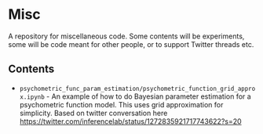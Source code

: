 # Misc

A repository for miscellaneous code. Some contents will be experiments, some will be code meant for other people, or to support Twitter threads etc.

## Contents

- `psychometric_func_param_estimation/psychometric_function_grid_approx.ipynb` - An example of how to do Bayesian parameter estimation for a psychometric function model. This uses grid approximation for simplicity. Based on twitter conversation here https://twitter.com/inferencelab/status/1272835921717743622?s=20